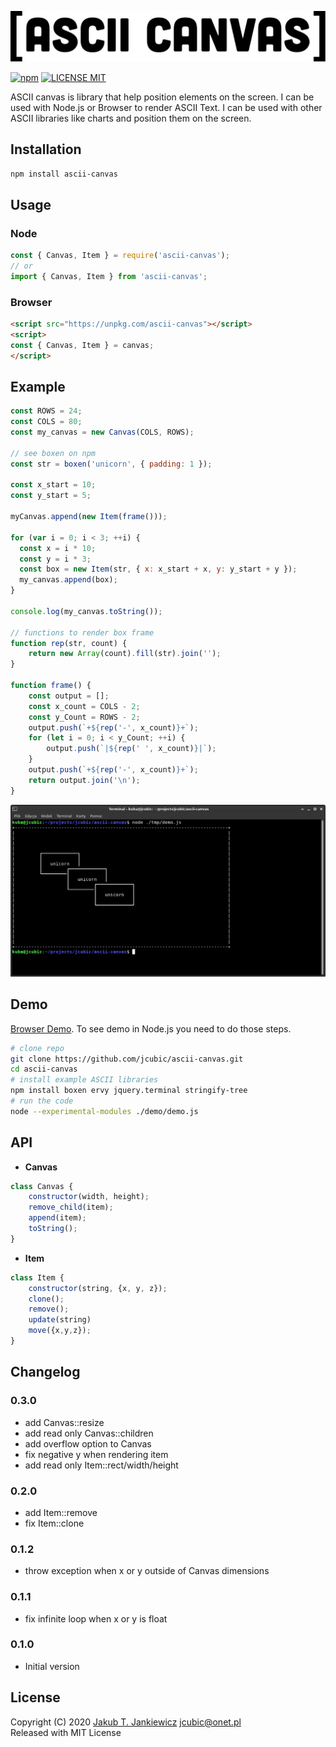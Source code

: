 ![ASCII Canvas Logo](https://github.com/jcubic/ascii-canvas/blob/master/assets/logo.svg?raw=true)

[![npm](https://img.shields.io/badge/npm-0.2.0-blue.svg)](https://www.npmjs.com/package/ascii-canvas)
[![LICENSE MIT](https://img.shields.io/badge/license-MIT-blue.svg)](https://github.com/jcubic/ascii-canvas/blob/master/LICENSE)

ASCII canvas is library that help position elements on the screen. I can be used
with Node.js or Browser to render ASCII Text. I can be used with other ASCII libraries
like charts and position them on the screen.

## Installation

```bash
npm install ascii-canvas
```

## Usage

### Node

```javascript
const { Canvas, Item } = require('ascii-canvas');
// or
import { Canvas, Item } from 'ascii-canvas';
```

### Browser

```html
<script src="https://unpkg.com/ascii-canvas"></script>
<script>
const { Canvas, Item } = canvas;
</script>
```

## Example

```javascript
const ROWS = 24;
const COLS = 80;
const my_canvas = new Canvas(COLS, ROWS);

// see boxen on npm
const str = boxen('unicorn', { padding: 1 });

const x_start = 10;
const y_start = 5;

myCanvas.append(new Item(frame()));

for (var i = 0; i < 3; ++i) {
  const x = i * 10;
  const y = i * 3;
  const box = new Item(str, { x: x_start + x, y: y_start + y });
  my_canvas.append(box);
}

console.log(my_canvas.toString());

// functions to render box frame
function rep(str, count) {
    return new Array(count).fill(str).join('');
}

function frame() {
    const output = [];
    const x_count = COLS - 2;
    const y_Count = ROWS - 2;
    output.push(`+${rep('-', x_count)}+`);
    for (let i = 0; i < y_Count; ++i) {
        output.push(`|${rep(' ', x_count)}|`);
    }
    output.push(`+${rep('-', x_count)}+`);
    return output.join('\n');
}
```

![Terminal Screenshot](https://github.com/jcubic/ascii-canvas/blob/master/assets/screenshot.png?raw=true&nocache=1)

## Demo

[Browser Demo](https://codepen.io/jcubic/pen/xxZebyK).
To see demo in Node.js you need to do those steps.

```bash
# clone repo
git clone https://github.com/jcubic/ascii-canvas.git
cd ascii-canvas
# install example ASCII libraries
npm install boxen ervy jquery.terminal stringify-tree
# run the code
node --experimental-modules ./demo/demo.js
```

## API

* **Canvas**

```javascript
class Canvas {
    constructor(width, height);
    remove_child(item);
    append(item);
    toString();
}
```

* **Item**

```javascript
class Item {
    constructor(string, {x, y, z});
    clone();
    remove();
    update(string)
    move({x,y,z});
}
```

## Changelog
### 0.3.0
* add Canvas::resize
* add read only Canvas::children
* add overflow option to Canvas
* fix negative y when rendering item
* add read only Item::rect/width/height
### 0.2.0
* add Item::remove
* fix Item::clone
### 0.1.2
* throw exception when x or y outside of Canvas dimensions
### 0.1.1
* fix infinite loop when x or y is float
### 0.1.0
* Initial version

## License

Copyright (C) 2020 [Jakub T. Jankiewicz](https://jcubic.pl) <jcubic@onet.pl><br/>
Released with MIT License
